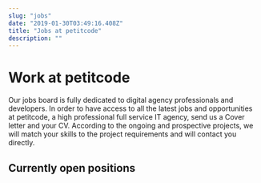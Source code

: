 ```yaml
---
slug: "jobs"
date: "2019-01-30T03:49:16.408Z"
title: "Jobs at petitcode"
description: ""
---
```


# Work at petitcode

Our jobs board is fully dedicated to digital agency professionals and developers. In order to have access to all the latest jobs and opportunities at petitcode, a high professional full service IT agency, send us a Cover letter and your CV. According to the ongoing and prospective projects, we will match your skills to the project requirements and will contact you directly.

## Currently open positions
